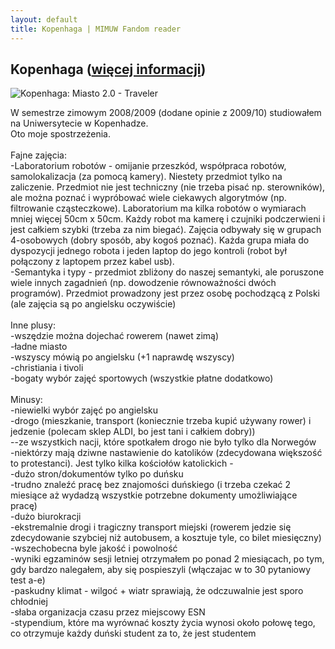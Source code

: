 ```yaml
---
layout: default
title: Kopenhaga | MIMUW Fandom reader
---
```

## Kopenhaga ([więcej informacji](https://sport.se.pl/pilka-nozna/liga-mistrzow/manchester-city-fc-kopenhaga-transmisja-liga-mistrzow-city-kopenhaga-gdzie-ogladac-city-kopenhaga-tv-na-jakim-kanale-aa-KKZL-vsiR-KmWC.html))
![Kopenhaga: Miasto 2.0 - Traveler](https://www.national-geographic.pl/media/cache/big/uploads/media/default/0001/92/df8bf8a9d6593322163be0980f20f269cde83c94.jpeg)
<div class="mw-parser-output"><p>W semestrze zimowym 2008/2009 (dodane opinie z 2009/10) studiowałem na Uniwersytecie w Kopenhadze.<br/>
Oto moje spostrzeżenia.<br/>
<br/>
Fajne zajęcia:<br/>
-Laboratorium robotów - omijanie przeszkód, współpraca robotów, samolokalizacja (za pomocą kamery). Niestety przedmiot tylko na zaliczenie. Przedmiot nie jest techniczny (nie trzeba pisać np. sterowników), ale można poznać i wypróbować wiele ciekawych algorytmów (np. filtrowanie cząsteczkowe). Laboratorium ma kilka robotów o wymiarach mniej więcej 50cm x 50cm. Każdy robot ma kamerę i czujniki podczerwieni i jest całkiem szybki (trzeba za nim biegać). Zajęcia odbywały się w grupach 4-osobowych (dobry sposób, aby kogoś poznać). Każda grupa miała do dyspozycji jednego robota i jeden laptop do jego kontroli (robot był połączony z laptopem przez kabel usb).<br/>
-Semantyka i typy - przedmiot zbliżony do naszej semantyki, ale poruszone wiele innych zagadnień (np. dowodzenie równoważności dwóch programów). Przedmiot prowadzony jest przez osobę pochodzącą z Polski (ale zajęcia są po angielsku oczywiście)<br/>
<br/>
Inne plusy:<br/>
-wszędzie można dojechać rowerem (nawet zimą)<br/>
-ładne miasto<br/>
-wszyscy mówią po angielsku (+1 naprawdę wszyscy)<br/>
-christiania i tivoli<br/>
-bogaty wybór zajęć sportowych (wszystkie płatne dodatkowo)<br/>
<br/>
Minusy:<br/>
-niewielki wybór zajęć po angielsku<br/>
-drogo (mieszkanie, transport (koniecznie trzeba kupić używany rower) i jedzenie (polecam sklep ALDI, bo jest tani i całkiem dobry))<br/>
--ze wszystkich nacji, które spotkałem drogo nie było tylko dla Norwegów<br/>
-niektórzy mają dziwne nastawienie do katolików (zdecydowana większość to protestanci). Jest tylko kilka kościołów katolickich - <br/>
-dużo stron/dokumentów tylko po duńsku<br/>
-trudno znaleźć pracę bez znajomości duńskiego (i trzeba czekać 2 miesiące aż wydadzą wszystkie potrzebne dokumenty umożliwiające pracę)<br/>
-dużo biurokracji<br/>
-ekstremalnie drogi i tragiczny transport miejski (rowerem jedzie się zdecydowanie szybciej niż autobusem, a kosztuje tyle, co bilet miesięczny)<br/>
-wszechobecna byle jakość i powolność<br/>
-wyniki egzaminów sesji letniej otrzymałem po ponad 2 miesiącach, po tym, gdy bardzo nalegałem, aby się pospieszyli (włączajac w to 30 pytaniowy test a-e)<br/>
-paskudny klimat - wilgoć + wiatr sprawiają, że odczuwalnie jest sporo chłodniej<br/>
-słaba organizacja czasu przez miejscowy ESN<br/>
-stypendium, które ma wyrównać koszty życia wynosi około połowę tego, co otrzymuje każdy duński student za to, że jest studentem
</p>
<!-- 
NewPP limit report
Cached time: 20240306184653
Cache expiry: 1209600
Reduced expiry: false
Complications: []
CPU time usage: 0.003 seconds
Real time usage: 0.003 seconds
Preprocessor visited node count: 1/1000000
Post‐expand include size: 0/2097152 bytes
Template argument size: 0/2097152 bytes
Highest expansion depth: 1/100
Expensive parser function count: 0/100
Unstrip recursion depth: 0/20
Unstrip post‐expand size: 0/5000000 bytes
-->
<!--
Transclusion expansion time report (%,ms,calls,template)
100.00%    0.000      1 -total
-->
<!-- Saved in parser cache with key prod_plmimuw:pcache:idhash:273-0!canonical!FandomDesktop!LegacyGalleries and timestamp 20240306184653 and revision id 278.
 -->
</div>